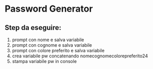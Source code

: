Password Generator
===

## Step da eseguire:
1. prompt con nome e salva variabile
2. prompt con cognome e salva variabile
3. prompt con colore preferito e salva variabile
4. crea variabile pw concatenando nomecognomecolorepreferito24
5. stampa variabile pw in console